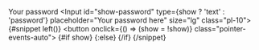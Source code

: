 <Label for="show-password" class="mb-2">Your password</Label>
<Input id="show-password" type={show ? 'text' : 'password'} placeholder="Your password here" size="lg" class="pl-10">
  {#snippet left()}
    <button onclick={() => (show = !show)} class="pointer-events-auto">
      {#if show}
        <EyeOutline class="h-6 w-6" />
      {:else}
        <EyeSlashOutline class="h-6 w-6" />
      {/if}
    </button>
  {/snippet}
</Input>
